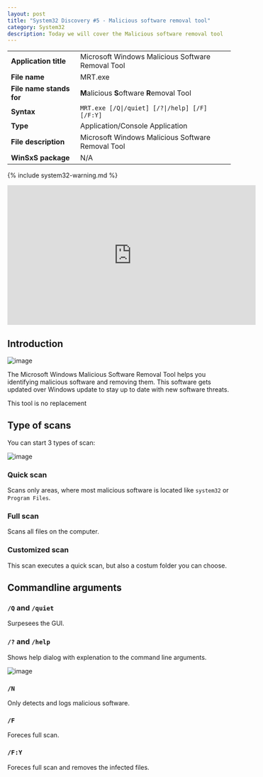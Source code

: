 ```yaml
---
layout: post
title: "System32 Discovery #5 - Malicious software removal tool"
category: System32
description: Today we will cover the Malicious software removal tool
---
```


|||
|-|-|
|<b>Application title</b>|Microsoft Windows Malicious Software Removal Tool|
|<b>File name</b>|MRT.exe|
|<b>File name stands for</b>|<b>M</b>alicious <b>S</b>oftware <b>R</b>emoval Tool|
|<b>Syntax</b>|`MRT.exe [/Q\|/quiet] [/?\|/help] [/F] [/F:Y]`|
|<b>Type</b>|Application/Console Application|
|<b>File description</b>|Microsoft Windows Malicious Software Removal Tool|
|<b>WinSxS package</b>|N/A|

{% include system32-warning.md %}

<iframe width="560" height="315" src="https://www.youtube.com/embed/eFP04LFhgH4" title="YouTube video player" frameborder="0" allow="accelerometer; autoplay; clipboard-write; encrypted-media; gyroscope; picture-in-picture" allowfullscreen></iframe>

## Introduction 

![image](https://user-images.githubusercontent.com/58633848/156912058-cfddb00d-6d37-4b45-a4e0-dea8a73520d1.png)

The Microsoft Windows Malicious Software Removal Tool helps you identifying malicious software and removing them. This software gets updated over Windows update to stay up to date with new software threats. 

This tool is no replacement

## Type of scans

You can start 3 types of scan:

![image](https://user-images.githubusercontent.com/58633848/156912207-a0ca190a-4a2e-4890-a901-ea0eebcbf18d.png)

### Quick scan
Scans only areas, where most malicious software is located like `system32` or `Program Files`.

### Full scan
Scans all files on the computer.

### Customized scan
This scan executes a quick scan, but also a costum folder you can choose.

## Commandline arguments
### `/Q` and `/quiet` 
Surpesees the GUI.

### `/?` and `/help`
Shows help dialog with explenation to the command line arguments.

![image](https://user-images.githubusercontent.com/58633848/156912605-e5abb41c-560f-4c53-a71f-998ff886c710.png)

### `/N` 
Only detects and logs malicious software.

### `/F` 
Foreces full scan.

### `/F:Y` 
Foreces full scan and removes the infected files.
